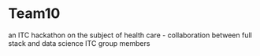 # Team10

an ITC hackathon on the subject of health care - collaboration between full stack and data science ITC group members 